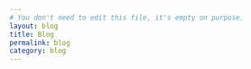 ```yaml
---
# You don't need to edit this file, it's empty on purpose.
layout: blog
title: Blog
permalink: blog
category: blog
---
```

